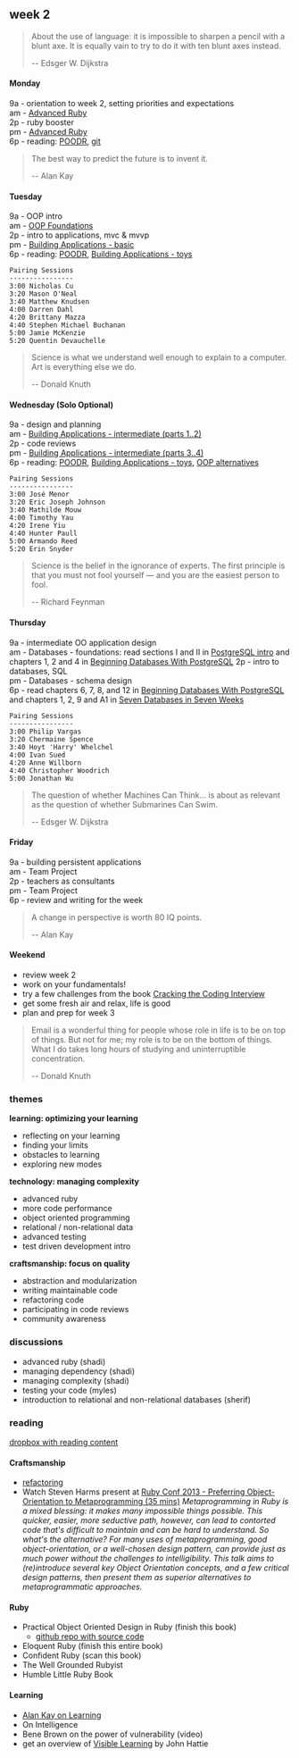 ## week 2

> About the use of language: it is impossible to sharpen a pencil with a blunt axe. It is equally vain to try to do it with ten blunt axes instead.
> 
> -- Edsger W. Dijkstra

#### Monday
9a - orientation to week 2, setting priorities and expectations  
am - [Advanced Ruby](https://github.com/banana-slugs-2014/week-2-challenge-advanced-ruby)  
2p - ruby booster  
pm - [Advanced Ruby](https://github.com/banana-slugs-2014/week-2-challenge-advanced-ruby)  
6p - reading: [POODR](https://www.dropbox.com/s/edpy25pwtfyeckb/Practical%20Object%20Oriented%20Design%20in%20Ruby.pdf), [git](http://pcottle.github.io/learnGitBranching/)  

> The best way to predict the future is to invent it.
> 
> -- Alan Kay

#### Tuesday
9a - OOP intro  
am - [OOP Foundations](https://github.com/banana-slugs-2014/week-2-challenge-oop-foundations)  
2p - intro to applications, mvc & mvvp  
pm - [Building Applications - basic](https://github.com/banana-slugs-2014/week-2-basic-applications)  
6p - reading: [POODR](https://www.dropbox.com/s/edpy25pwtfyeckb/Practical%20Object%20Oriented%20Design%20in%20Ruby.pdf), [Building Applications - toys](https://github.com/banana-slugs-2014/week-2-challenge-toy-applications)  

```text
Pairing Sessions
----------------
3:00 Nicholas Cu 
3:20 Mason O'Neal 
3:40 Matthew Knudsen
4:00 Darren Dahl
4:20 Brittany Mazza
4:40 Stephen Michael Buchanan
5:00 Jamie McKenzie
5:20 Quentin Devauchelle
```

> Science is what we understand well enough to explain to a computer. Art is everything else we do.
> 
> -- Donald Knuth

#### Wednesday (Solo Optional)
9a - design and planning  
am - [Building Applications - intermediate (parts 1..2)](https://github.com/banana-slugs-2014/week-2-challenge-intermediate-applications)  
2p - code reviews  
pm - [Building Applications - intermediate (parts 3..4)](https://github.com/banana-slugs-2014/week-2-challenge-intermediate-applications)  
6p - reading: [POODR](https://www.dropbox.com/s/edpy25pwtfyeckb/Practical%20Object%20Oriented%20Design%20in%20Ruby.pdf), [Building Applications - toys](https://github.com/banana-slugs-2014/week-2-challenge-toy-applications), [OOP alternatives](http://www.info.ucl.ac.be/~pvr/VanRoyChapter.pdf)  

```text
Pairing Sessions
----------------
3:00 José Menor 
3:20 Eric Joseph Johnson
3:40 Mathilde Mouw
4:00 Timothy Yau
4:20 Irene Yiu
4:40 Hunter Paull
5:00 Armando Reed
5:20 Erin Snyder
```

> Science is the belief in the ignorance of experts.  The first principle is that you must not fool yourself — and you are the easiest person to fool.
> 
> -- Richard Feynman

#### Thursday
9a - intermediate OO application design  
am - Databases - foundations: read sections I and II in [PostgreSQL intro](http://www.postgresql.org/docs/9.3/interactive/index.html) and chapters 1, 2 and 4 in [Beginning Databases With PostgreSQL](https://www.dropbox.com/s/w2jxyygvmre9te3/Beginning%20Databases%20With%20PostgreSQL.pdf) 
2p - intro to databases, SQL  
pm - Databases - schema design  
6p - read chapters 6, 7, 8, and 12 in [Beginning Databases With PostgreSQL](https://www.dropbox.com/s/w2jxyygvmre9te3/Beginning%20Databases%20With%20PostgreSQL.pdf) and chapters 1, 2, 9 and A1 in [Seven Databases in Seven Weeks](https://www.dropbox.com/s/frgw3d5ohuupap8/Seven%20Databases%20in%207%20Weeks.pdf)

```text
Pairing Sessions
----------------
3:00 Philip Vargas 
3:20 Chermaine Spence
3:40 Hoyt 'Harry' Whelchel
4:00 Ivan Sued
4:20 Anne Willborn
4:40 Christopher Woodrich
5:00 Jonathan Wu
```

> The question of whether Machines Can Think... is about as relevant as the question of whether Submarines Can Swim.
> 
> -- Edsger W. Dijkstra

#### Friday
9a - building persistent applications  
am - Team Project  
2p - teachers as consultants  
pm - Team Project  
6p - review and writing for the week  

> A change in perspective is worth 80 IQ points.
> 
> -- Alan Kay

#### Weekend
- review week 2  
- work on your fundamentals!  
- try a few challenges from the book [Cracking the Coding Interview](https://www.dropbox.com/s/mcoty3rxut46z13/Cracking%20the%20Coding%20Interview.pdf)  
- get some fresh air and relax, life is good  
- plan and prep for week 3  

> Email is a wonderful thing for people whose role in life is to be on top of things. But not for me; my role is to be on the bottom of things. What I do takes long hours of studying and uninterruptible concentration.
> 
> -- Donald Knuth

### themes

**learning: optimizing your learning**  
- reflecting on your learning  
- finding your limits  
- obstacles to learning  
- exploring new modes  

**technology: managing complexity**  
- advanced ruby  
- more code performance  
- object oriented programming  
- relational / non-relational data  
- advanced testing  
- test driven development intro  

**craftsmanship: focus on quality**  
- abstraction and modularization  
- writing maintainable code  
- refactoring code  
- participating in code reviews  
- community awareness  


### discussions

- advanced ruby (shadi)  
- managing dependency (shadi)  
- managing complexity (shadi)  
- testing your code (myles)  
- introduction to relational and non-relational databases (sherif)  


### reading

[dropbox with reading content](https://www.dropbox.com/sh/ldrnf12rpx78eye/Kb1a8z2LFx)

#### Craftsmanship

- [refactoring](http://sourcemaking.com/refactoring)
- Watch Steven Harms present at [Ruby Conf 2013 - Preferring Object-Orientation to Metaprogramming (35 mins)](http://www.youtube.com/watch?v=S3OhoWCnlB0)
*Metaprogramming in Ruby is a mixed blessing: it makes many impossible things possible. This quicker, easier, more seductive path, however, can lead to contorted code that's difficult to maintain and can be hard to understand. So what's the alternative? For many uses of metaprogramming, good object-orientation, or a well-chosen design pattern, can provide just as much power without the challenges to intelligibility. This talk aims to (re)introduce several key Object Orientation concepts, and a few critical design patterns, then present them as superior alternatives to metaprogrammatic approaches.*

#### Ruby

- Practical Object Oriented Design in Ruby (finish this book)
  - [github repo with source code](https://github.com/skmetz/poodr)
- Eloquent Ruby (finish this entire book)
- Confident Ruby (scan this book)
- The Well Grounded Rubyist
- Humble Little Ruby Book

#### Learning

- [Alan Kay on Learning](http://www.youtube.com/watch?v=50L44hEtVos)
- On Intelligence
- Bene Brown on the power of vulnerability (video)
- get an overview of [Visible Learning](http://visible-learning.org/glossary/) by John Hattie
